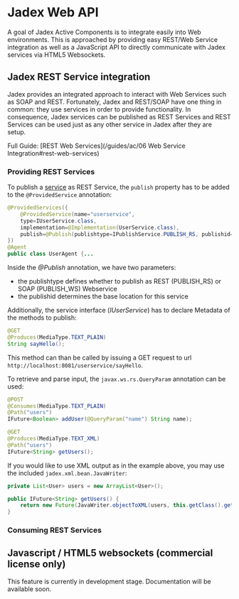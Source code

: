 # Jadex Web API
A goal of Jadex Active Components is to integrate easily into Web environments.
This is approached by providing easy REST/Web Service integration as well as a JavaScript API to directly communicate with Jadex services via HTML5 Websockets.

## Jadex REST Service integration
Jadex provides an integrated approach to interact with Web Services such as SOAP and REST.
Fortunately, Jadex and REST/SOAP have one thing in common: they use services in order to provide functionality.
In consequence, Jadex services can be published as REST Services and REST Services can be used just as any other service in Jadex after they are setup.

Full Guide:
[REST Web Services](/guides/ac/06 Web Service Integration#rest-web-services)

### Providing REST Services
To publish a [service](/services/services) as REST Service, the ```publish``` property has to be added to the ```@ProvidedService``` annotation:

```java
@ProvidedServices({
    @ProvidedService(name="userservice", 
    type=IUserService.class, 
    implementation=@Implementation(UserService.class), 
    publish=@Publish(publishtype=IPublishService.PUBLISH_RS, publishid="http://localhost:8081/userservice")
})
@Agent
public class UserAgent {...
```
Inside the *@Publish* annotation, we have two parameters:

 - the publishtype defines whether to publish as REST (PUBLISH_RS) or SOAP (PUBLISH_WS) Webservice
 - the publishid determines the base location for this service

Additionally, the service interface (*IUserService*) has to declare Metadata of the methods to publish:

```java
@GET
@Produces(MediaType.TEXT_PLAIN)
String sayHello();
```

This method can than be called by issuing a GET request to url ```http://localhost:8081/userservice/sayHello```.

To retrieve and parse input, the ```javax.ws.rs.QueryParam``` annotation can be used:
```java
@POST
@Consumes(MediaType.TEXT_PLAIN)
@Path("users")
IFuture<Boolean> addUser(@QueryParam("name") String name);

@GET
@Produces(MediaType.TEXT_XML)
@Path("users")
IFuture<String> getUsers();
```

If you would like to use XML output as in the example above, you may use the included ```jadex.xml.bean.JavaWriter```:
```java
private List<User> users = new ArrayList<User>();

public IFuture<String> getUsers() {
    return new Future(JavaWriter.objectToXML(users, this.getClass().getClassLoader()));
}
```


### Consuming REST Services




## Javascript / HTML5 websockets (commercial license only)
This feature is currently in development stage. Documentation will be available soon.
